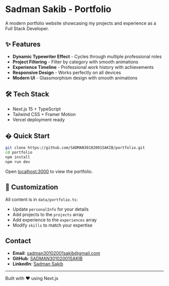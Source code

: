 # Sadman Sakib - Portfolio

A modern portfolio website showcasing my projects and experience as a Full Stack Developer.

## ✨ Features

- **Dynamic Typewriter Effect** - Cycles through multiple professional roles
- **Project Filtering** - Filter by category with smooth animations  
- **Experience Timeline** - Professional work history with achievements
- **Responsive Design** - Works perfectly on all devices
- **Modern UI** - Glassmorphism design with smooth animations

## 🛠️ Tech Stack

- Next.js 15 + TypeScript
- Tailwind CSS + Framer Motion
- Vercel deployment ready

## � Quick Start

```bash
git clone https://github.com/SADMAN30102001SAKIB/portfolio.git
cd portfolio
npm install
npm run dev
```

Open [localhost:3000](http://localhost:3000) to view the portfolio.

## 📝 Customization

All content is in `data/portfolio.ts`:
- Update `personalInfo` for your details
- Add projects to the `projects` array  
- Add experience to the `experiences` array
- Modify `skills` to match your expertise

##  Contact

- **Email**: sadman30102001sakib@gmail.com
- **GitHub**: [SADMAN30102001SAKIB](https://github.com/SADMAN30102001SAKIB)
- **LinkedIn**: [Sadman Sakib](https://www.linkedin.com/in/sadmansakib30102001)

---

Built with ❤️ using Next.js
